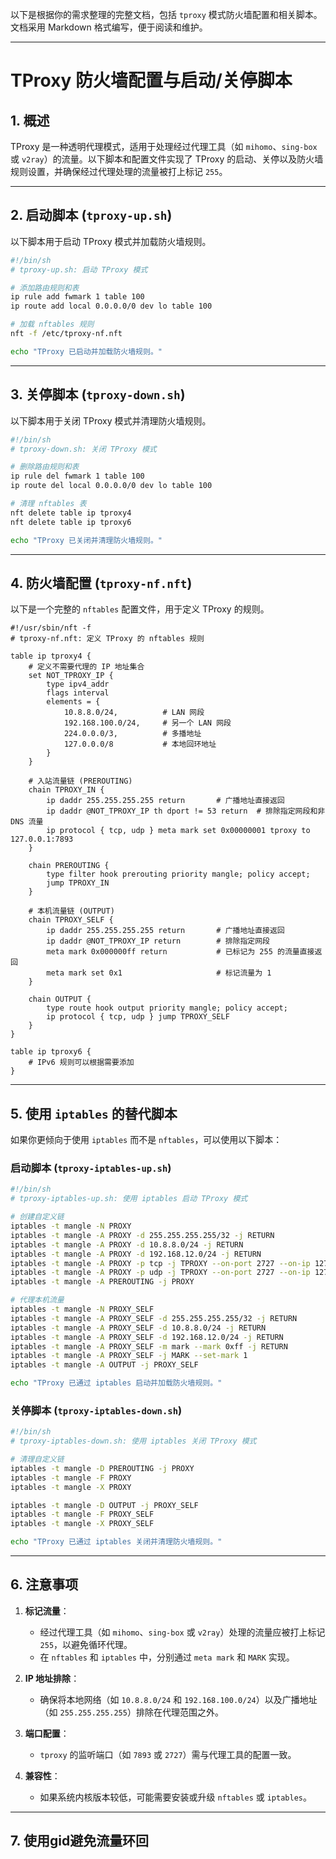 以下是根据你的需求整理的完整文档，包括 `tproxy` 模式防火墙配置和相关脚本。文档采用 Markdown 格式编写，便于阅读和维护。

---

# **TProxy 防火墙配置与启动/关停脚本**

## **1. 概述**
TProxy 是一种透明代理模式，适用于处理经过代理工具（如 `mihomo`、`sing-box` 或 `v2ray`）的流量。以下脚本和配置文件实现了 TProxy 的启动、关停以及防火墙规则设置，并确保经过代理处理的流量被打上标记 `255`。

---

## **2. 启动脚本 (`tproxy-up.sh`)**

以下脚本用于启动 TProxy 模式并加载防火墙规则。

```sh
#!/bin/sh
# tproxy-up.sh: 启动 TProxy 模式

# 添加路由规则和表
ip rule add fwmark 1 table 100
ip route add local 0.0.0.0/0 dev lo table 100

# 加载 nftables 规则
nft -f /etc/tproxy-nf.nft

echo "TProxy 已启动并加载防火墙规则。"
```

---

## **3. 关停脚本 (`tproxy-down.sh`)**

以下脚本用于关闭 TProxy 模式并清理防火墙规则。

```sh
#!/bin/sh
# tproxy-down.sh: 关闭 TProxy 模式

# 删除路由规则和表
ip rule del fwmark 1 table 100
ip route del local 0.0.0.0/0 dev lo table 100

# 清理 nftables 表
nft delete table ip tproxy4
nft delete table ip tproxy6

echo "TProxy 已关闭并清理防火墙规则。"
```

---

## **4. 防火墙配置 (`tproxy-nf.nft`)**

以下是一个完整的 `nftables` 配置文件，用于定义 TProxy 的规则。

```nft
#!/usr/sbin/nft -f
# tproxy-nf.nft: 定义 TProxy 的 nftables 规则

table ip tproxy4 {
    # 定义不需要代理的 IP 地址集合
    set NOT_TPROXY_IP {
        type ipv4_addr
        flags interval
        elements = {
            10.8.8.0/24,          # LAN 网段
            192.168.100.0/24,     # 另一个 LAN 网段
            224.0.0.0/3,          # 多播地址
            127.0.0.0/8           # 本地回环地址
        }
    }

    # 入站流量链 (PREROUTING)
    chain TPROXY_IN {
        ip daddr 255.255.255.255 return       # 广播地址直接返回
        ip daddr @NOT_TPROXY_IP th dport != 53 return  # 排除指定网段和非 DNS 流量
        ip protocol { tcp, udp } meta mark set 0x00000001 tproxy to 127.0.0.1:7893
    }

    chain PREROUTING {
        type filter hook prerouting priority mangle; policy accept;
        jump TPROXY_IN
    }

    # 本机流量链 (OUTPUT)
    chain TPROXY_SELF {
        ip daddr 255.255.255.255 return       # 广播地址直接返回
        ip daddr @NOT_TPROXY_IP return        # 排除指定网段
        meta mark 0x000000ff return           # 已标记为 255 的流量直接返回
        meta mark set 0x1                     # 标记流量为 1
    }

    chain OUTPUT {
        type route hook output priority mangle; policy accept;
        ip protocol { tcp, udp } jump TPROXY_SELF
    }
}

table ip tproxy6 {
    # IPv6 规则可以根据需要添加
}
```

---

## **5. 使用 `iptables` 的替代脚本**

如果你更倾向于使用 `iptables` 而不是 `nftables`，可以使用以下脚本：

### **启动脚本 (`tproxy-iptables-up.sh`)**

```sh
#!/bin/sh
# tproxy-iptables-up.sh: 使用 iptables 启动 TProxy 模式

# 创建自定义链
iptables -t mangle -N PROXY
iptables -t mangle -A PROXY -d 255.255.255.255/32 -j RETURN
iptables -t mangle -A PROXY -d 10.8.8.0/24 -j RETURN
iptables -t mangle -A PROXY -d 192.168.12.0/24 -j RETURN
iptables -t mangle -A PROXY -p tcp -j TPROXY --on-port 2727 --on-ip 127.0.0.1 --tproxy-mark 1
iptables -t mangle -A PROXY -p udp -j TPROXY --on-port 2727 --on-ip 127.0.0.1 --tproxy-mark 1
iptables -t mangle -A PREROUTING -j PROXY

# 代理本机流量
iptables -t mangle -N PROXY_SELF
iptables -t mangle -A PROXY_SELF -d 255.255.255.255/32 -j RETURN
iptables -t mangle -A PROXY_SELF -d 10.8.8.0/24 -j RETURN
iptables -t mangle -A PROXY_SELF -d 192.168.12.0/24 -j RETURN
iptables -t mangle -A PROXY_SELF -m mark --mark 0xff -j RETURN
iptables -t mangle -A PROXY_SELF -j MARK --set-mark 1
iptables -t mangle -A OUTPUT -j PROXY_SELF

echo "TProxy 已通过 iptables 启动并加载防火墙规则。"
```

### **关停脚本 (`tproxy-iptables-down.sh`)**

```sh
#!/bin/sh
# tproxy-iptables-down.sh: 使用 iptables 关闭 TProxy 模式

# 清理自定义链
iptables -t mangle -D PREROUTING -j PROXY
iptables -t mangle -F PROXY
iptables -t mangle -X PROXY

iptables -t mangle -D OUTPUT -j PROXY_SELF
iptables -t mangle -F PROXY_SELF
iptables -t mangle -X PROXY_SELF

echo "TProxy 已通过 iptables 关闭并清理防火墙规则。"
```

---

## **6. 注意事项**

1. **标记流量**：
   - 经过代理工具（如 `mihomo`、`sing-box` 或 `v2ray`）处理的流量应被打上标记 `255`，以避免循环代理。
   - 在 `nftables` 和 `iptables` 中，分别通过 `meta mark` 和 `MARK` 实现。

2. **IP 地址排除**：
   - 确保将本地网络（如 `10.8.8.0/24` 和 `192.168.100.0/24`）以及广播地址（如 `255.255.255.255`）排除在代理范围之外。

3. **端口配置**：
   - `tproxy` 的监听端口（如 `7893` 或 `2727`）需与代理工具的配置一致。

4. **兼容性**：
   - 如果系统内核版本较低，可能需要安装或升级 `nftables` 或 `iptables`。

---

## **7. 使用gid避免流量环回**



